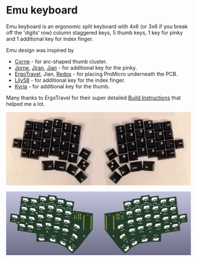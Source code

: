# Emu keyboard

Emu keyboard is an ergonomic split keyboard with 4x6 (or 3x6 if you break off the 'digits' row) column staggered keys, 
5 thumb keys, 1 key for pinky and 1 additional key for index finger. 

Emu design was inspired by
* [Corne](https://github.com/foostan/crkbd) - for arc-shaped thumb cluster.
* [Jorne](https://github.com/joric/jorne), [Jiran](https://github.com/Ladniy/jiran), [Jian](https://github.com/KGOH/Jian-Info) - for additional key for the pinky.
* [ErgoTravel](https://github.com/jpconstantineau/ErgoTravel), Jian, [Redox](https://github.com/mattdibi/redox-keyboard) - for placing ProMicro underneath the PCB.
* [Lily58](https://github.com/kata0510/Lily58) - for additional key for the index finger.
* [Kyria](https://github.com/splitkb/kyria) - for additional key for the thumb.

Many thanks to ErgoTravel for their super detailed [Build Instructions](https://github.com/jpconstantineau/ErgoTravel/blob/master/BuildInstructions.md) that helped me a lot.

![Emu mockup](/images/emu_mockup_02.jpg)

![Emu pcb 3D view](/images/pcb_design_mockup.png)

